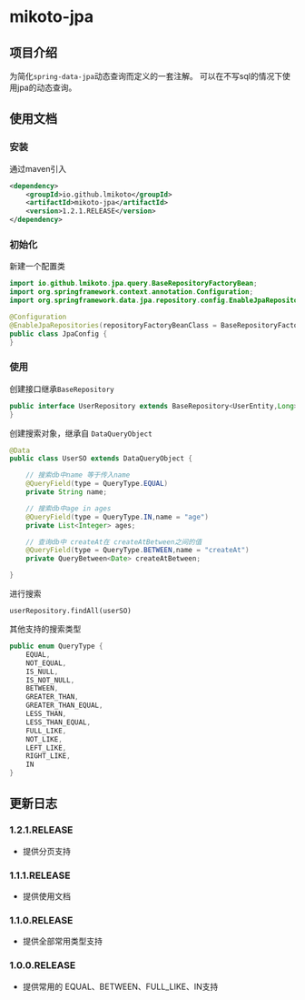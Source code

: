 # mikoto-jpa

## 项目介绍
为简化`spring-data-jpa`动态查询而定义的一套注解。
可以在不写sql的情况下使用jpa的动态查询。
## 使用文档
### 安装
通过maven引入
```xml
<dependency>
    <groupId>io.github.lmikoto</groupId>
    <artifactId>mikoto-jpa</artifactId>
    <version>1.2.1.RELEASE</version>
</dependency>
```
### 初始化
新建一个配置类
```java
import io.github.lmikoto.jpa.query.BaseRepositoryFactoryBean;
import org.springframework.context.annotation.Configuration;
import org.springframework.data.jpa.repository.config.EnableJpaRepositories;

@Configuration
@EnableJpaRepositories(repositoryFactoryBeanClass = BaseRepositoryFactoryBean.class)
public class JpaConfig {
}
```
### 使用
创建接口继承`BaseRepository`
```java
public interface UserRepository extends BaseRepository<UserEntity,Long> {
}
```
创建搜索对象，继承自 `DataQueryObject`
```java
@Data
public class UserSO extends DataQueryObject {

    // 搜索db中name 等于传入name
    @QueryField(type = QueryType.EQUAL)
    private String name;

    // 搜索db中age in ages
    @QueryField(type = QueryType.IN,name = "age")
    private List<Integer> ages;

    // 查询db中 createAt在 createAtBetween之间的值
    @QueryField(type = QueryType.BETWEEN,name = "createAt")
    private QueryBetween<Date> createAtBetween;

}
```
进行搜索
```
userRepository.findAll(userSO)
```
其他支持的搜索类型
```java
public enum QueryType {
    EQUAL,
    NOT_EQUAL,
    IS_NULL,
    IS_NOT_NULL,
    BETWEEN,
    GREATER_THAN,
    GREATER_THAN_EQUAL,
    LESS_THAN,
    LESS_THAN_EQUAL,
    FULL_LIKE,
    NOT_LIKE,
    LEFT_LIKE,
    RIGHT_LIKE,
    IN
}
```

## 更新日志
### 1.2.1.RELEASE
- 提供分页支持
### 1.1.1.RELEASE
- 提供使用文档
### 1.1.0.RELEASE
- 提供全部常用类型支持
### 1.0.0.RELEASE
- 提供常用的 EQUAL、BETWEEN、FULL_LIKE、IN支持

